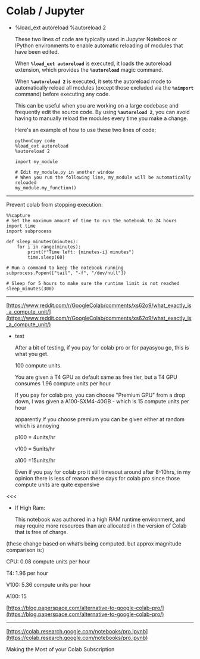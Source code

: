 # Colab / Jupyter

- %load_ext autoreload
%autoreload 2
    
    These two lines of code are typically used in Jupyter Notebook or IPython environments to enable automatic reloading of modules that have been edited.
    
    When **`%load_ext autoreload`** is executed, it loads the autoreload extension, which provides the **`%autoreload`** magic command.
    
    When **`%autoreload 2`** is executed, it sets the autoreload mode to automatically reload all modules (except those excluded via the **`%aimport`** command) before executing any code.
    
    This can be useful when you are working on a large codebase and frequently edit the source code. By using **`%autoreload 2`**, you can avoid having to manually reload the modules every time you make a change.
    
    Here's an example of how to use these two lines of code:
    
    ```
    pythonCopy code
    %load_ext autoreload
    %autoreload 2
    
    import my_module
    
    # Edit my_module.py in another window
    # When you run the following line, my_module will be automatically reloaded
    my_module.my_function()
    
    ```
    

---

Prevent colab from stopping execution:

```
%%capture
# Set the maximum amount of time to run the notebook to 24 hours
import time
import subprocess

def sleep_minutes(minutes):
    for i in range(minutes):
        print(f"Time left: {minutes-i} minutes")
        time.sleep(60)

# Run a command to keep the notebook running
subprocess.Popen(["tail", "-f", "/dev/null"])

# Sleep for 5 hours to make sure the runtime limit is not reached
sleep_minutes(300)
```

---

[https://www.reddit.com/r/GoogleColab/comments/xs62o9/what_exactly_is_a_compute_unit/](https://www.reddit.com/r/GoogleColab/comments/xs62o9/what_exactly_is_a_compute_unit/)

- test
    
    After a bit of testing, if you pay for colab pro or for payasyou go, this is what you get.
    
    100 compute units.
    
    You are given a T4 GPU as default same as free tier, but a T4 GPU consumes 1.96 compute units per hour
    
    If you pay for colab pro, you can choose "Premium GPU" from a drop down, I was given a A100-SXM4-40GB - which is 15 compute units per hour
    
    apparently if you choose premium you can be given either at random which is annoying
    
    p100 = 4units/hr
    
    v100 = 5units/hr
    
    a100 =15units/hr
    
    Even if you pay for colab pro it still timesout around after 8-10hrs, in my opinion there is less of reason these days for colab pro since those compute units are quite expensive
    

<<<

- If High Ram:
    
    This notebook was authored in a high RAM runtime environment, and may require more resources than are allocated in the version of Colab that is free of charge.
    

(these change based on what’s being computed. but approx magnitude comparison is:)

CPU: 0.08 compute units per hour

T4: 1.96 per hour

V100: 5.36 compute units per hour

A100: 15

[https://blog.paperspace.com/alternative-to-google-colab-pro/](https://blog.paperspace.com/alternative-to-google-colab-pro/)

---

[https://colab.research.google.com/notebooks/pro.ipynb](https://colab.research.google.com/notebooks/pro.ipynb)

Making the Most of your Colab Subscription